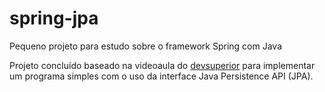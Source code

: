 # spring-jpa
Pequeno projeto para estudo sobre o framework Spring com Java

Projeto concluído baseado na videoaula do [devsuperior](https://www.youtube.com/watch?v=jh_T5_o3qKE) para implementar um programa simples com o uso da interface Java Persistence API (JPA).
